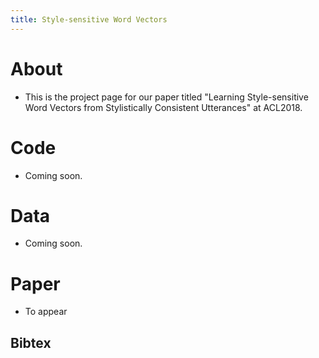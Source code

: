 ```yaml
---
title: Style-sensitive Word Vectors
---
```


# About
- This is the project page for our paper titled "Learning Style-sensitive Word Vectors from Stylistically Consistent Utterances" at ACL2018.

# Code
- Coming soon.

# Data
- Coming soon.

# Paper
- To appear

## Bibtex
